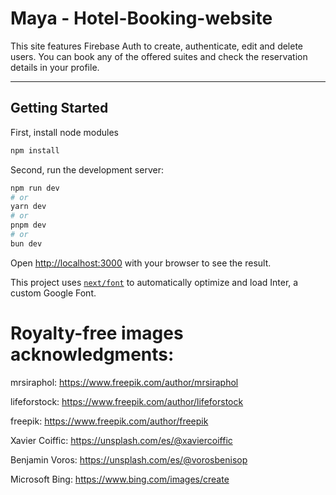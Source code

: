 # Maya - Hotel-Booking-website 

This site features Firebase Auth to create, authenticate, edit and delete users. You can book any of the offered suites and check the reservation details in your profile.
&nbsp;

---
## Getting Started

First, install node modules 
```bash
npm install 
```
Second, run the development server:

```bash
npm run dev
# or
yarn dev
# or
pnpm dev
# or
bun dev
```

Open [http://localhost:3000](http://localhost:3000) with your browser to see the result.

This project uses [`next/font`](https://nextjs.org/docs/basic-features/font-optimization) to automatically optimize and load Inter, a custom Google Font.

# Royalty-free images acknowledgments:

mrsiraphol: https://www.freepik.com/author/mrsiraphol

lifeforstock: https://www.freepik.com/author/lifeforstock

freepik: https://www.freepik.com/author/freepik

Xavier Coiffic: https://unsplash.com/es/@xaviercoiffic

Benjamin Voros: https://unsplash.com/es/@vorosbenisop

Microsoft Bing: https://www.bing.com/images/create
